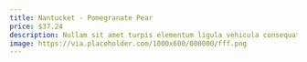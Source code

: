```yaml
---
title: Nantucket - Pomegranate Pear
price: $37.24
description: Nullam sit amet turpis elementum ligula vehicula consequat. Morbi a ipsum. Integer a nibh.
image: https://via.placeholder.com/1000x600/000000/fff.png
---
```

